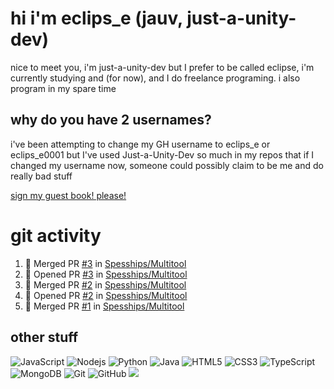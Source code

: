 # hi i'm eclips_e (jauv, just-a-unity-dev)
nice to meet you, i'm just-a-unity-dev but I prefer to be called eclipse, i'm currently studying and (for now), and I do freelance programing. i also program in my spare time

## why do you have 2 usernames?
i've been attempting to change my GH username to eclips_e or eclips_e0001 but I've used Just-a-Unity-Dev so much in my repos that if I changed my username now, someone could possibly claim to be me and do really bad stuff

[sign my guest book! please!](https://github.com/Just-a-Unity-Dev/Just-a-Unity-Dev/issues/new?&body=Sign%20my%20guest%20book%20by%20placing%20your%20name%20in%20the%20title,%20how%27d%20you%20get%20to%20this%20page%20and%20why?%20Don%27t%20forget%20you%20have%20an%20entire%20notebook%20in%20your%20hands!)


# git activity
<!--START_SECTION:activity-->
1. 🎉 Merged PR [#3](https://github.com/Spesships/Multitool/pull/3) in [Spesships/Multitool](https://github.com/Spesships/Multitool)
2. 💪 Opened PR [#3](https://github.com/Spesships/Multitool/pull/3) in [Spesships/Multitool](https://github.com/Spesships/Multitool)
3. 🎉 Merged PR [#2](https://github.com/Spesships/Multitool/pull/2) in [Spesships/Multitool](https://github.com/Spesships/Multitool)
4. 💪 Opened PR [#2](https://github.com/Spesships/Multitool/pull/2) in [Spesships/Multitool](https://github.com/Spesships/Multitool)
5. 🎉 Merged PR [#1](https://github.com/Spesships/Multitool/pull/1) in [Spesships/Multitool](https://github.com/Spesships/Multitool)
<!--END_SECTION:activity-->

## other stuff

![JavaScript](https://img.shields.io/badge/-JavaScript-black?style=flat-square&logo=javascript)
![Nodejs](https://img.shields.io/badge/-Nodejs-black?style=flat-square&logo=Node.js)
![Python](https://img.shields.io/badge/-Python-black?style=flat-square&logo=Python)
![Java](https://img.shields.io/badge/-java-E34A86?style=flat-square&logo=java)
![HTML5](https://img.shields.io/badge/-HTML5-E34F26?style=flat-square&logo=html5&logoColor=white)
![CSS3](https://img.shields.io/badge/-CSS3-1572B6?style=flat-square&logo=css3)
![TypeScript](https://img.shields.io/badge/-TypeScript-007ACC?style=flat-square&logo=typescript)
![MongoDB](https://img.shields.io/badge/-MongoDB-black?style=flat-square&logo=mongodb)
![Git](https://img.shields.io/badge/-Git-black?style=flat-square&logo=git)
![GitHub](https://img.shields.io/badge/-GitHub-181717?style=flat-square&logo=github)
![](https://github-profile-summary-cards.vercel.app/api/cards/profile-details?username=Just-a-Unity-Dev&theme=solarized_dark)
